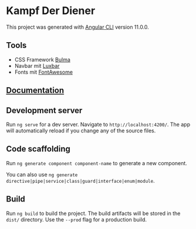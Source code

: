 # Kampf Der Diener

This project was generated with [Angular CLI](https://github.com/angular/angular-cli) version 11.0.0.

## Tools

- CSS Framework [Bulma](https://github.com/jgthms/bulma)
- Navbar mit [Luxbar](https://github.com/balzss/luxbar)
- Fonts mit [FontAwesome](https://fontawesome.com/start)

## [Documentation](docs/documentation.md)

## Development server

Run `ng serve` for a dev server. Navigate to `http://localhost:4200/`. The app will automatically reload if you change any of the source files.

## Code scaffolding

Run `ng generate component component-name` to generate a new component.

You can also use `ng generate directive|pipe|service|class|guard|interface|enum|module`.

## Build

Run `ng build` to build the project. The build artifacts will be stored in the `dist/` directory. Use the `--prod` flag for a production build.

